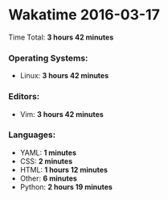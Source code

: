 # Wakatime 2016-03-17

Time Total: **3 hours 42 minutes**

### Operating Systems:
- Linux: **3 hours 42 minutes** 

### Editors:
- Vim: **3 hours 42 minutes** 

### Languages:
- YAML: **1 minutes** 
- CSS: **2 minutes** 
- HTML: **1 hours 12 minutes** 
- Other: **6 minutes** 
- Python: **2 hours 19 minutes** 

